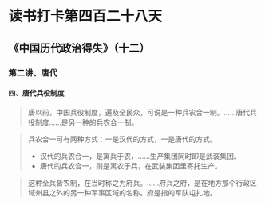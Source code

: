 读书打卡第四百二十八天
===

《中国历代政治得失》（十二）
---
### 第二讲、唐代

#### 四、唐代兵役制度

> 唐以前，中国兵役制度，遍及全民众，可说是一种兵农合一制。……唐代兵役制度……是另一种的兵农合一制。

> 兵农合一可有两种方式：一是汉代的方式，一是唐代的方式。
> * 汉代的兵农合一，是寓兵于农，……生产集团同时即是武装集团。
> * 唐代的兵农合一，则是寓农于兵，在武装集团里寄托生产。

> 这种全兵皆农制，在当时称之为府兵。……府兵之府，是在地方那个行政区域州县之外的另一种军事区域的名称。府是指的军队屯扎地。